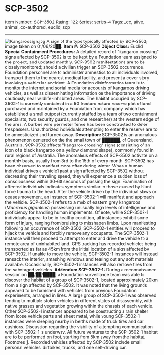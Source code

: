 # SCP-3502
Item Number: SCP-3502
Rating: 122
Series: series-4
Tags: _cc, alive, animal, co-authored, euclid, scp

---

![Kangaroosign.jpg](https://scp-wiki.wdfiles.com/local--files/scp-3502/Kangaroosign.jpg)
A sign of the type typically affected by SCP-3502; image taken on 01/06/20██.
**Item #:** SCP-3502
**Object Class:** Euclid
**Special Containment Procedures:** A detailed record of "kangaroo crossing" signs affected by SCP-3502 is to be kept by a Foundation team assigned to the project, and updated monthly. SCP-3502 manifestations are to be closely monitored; should a civilian trigger an SCP-3502 occurrence, Foundation personnel are to administer amnestics to all individuals involved, transport them to the nearest medical facility, and present a cover story involving a vehicular accident.
A Foundation disinformation team is to monitor the internet and social media for accounts of kangaroos driving vehicles, as well as disseminating information on the importance of driving cautiously near wildlife-inhabited areas.
The habitat occupied by SCP-3502-1 is currently contained in a 50-hectare nature reserve plot of land purchased and maintained by a Foundation front company, which has established a small outpost (currently staffed by a team of two containment specialists, two security guards, and one researcher) at the western edge of the area. A barbed wire perimeter fence has been constructed to deter trespassers. Unauthorized individuals attempting to enter the reserve are to be amnesticized and turned away.
**Description:** SCP-3502 is an anomalous phenomenon centered on the the small town of ██████, of Queensland, Australia. SCP-3502 affects "kangaroo crossing" signs (consisting of an icon of a black kangaroo on a yellow diamond shape), commonly found in rural regions of Australia. The anomalous effects of SCP-3502 activate on a monthly basis, usually from 3rd to the 15th of every month. SCP-3502 has been observed to manifest more often during winter.
When a human individual drives a vehicle[1](javascript:;) past a sign affected by SCP-3502 without decreasing their traveling speed, they will experience a sudden loss of consciousness within 30-60 seconds of passing the sign. Examination of affected individuals indicates symptoms similar to those caused by blunt force trauma to the head. After the vehicle driven by the individual slows or ceases movement, an instance of SCP-3502-1 will manifest and approach the vehicle.
SCP-3502-1 refers to a mob of eastern grey kangaroos (_Macropus giganteus_) possessing unusually high levels of intelligence and proficiency for handling human implements. Of note, while SCP-3502-1 individuals appear to be in healthy condition, all instances exhibit some form of injury, ranging from bruising to misshapen limbs.
Upon manifesting following an occurrence of SCP-3502, SCP-3502-1 entities will proceed to hijack the vehicle and forcibly remove any occupants. The SCP-3502-1 instance will then proceed to attempt to enter and drive the vehicle to a remote area of uninhabited land. GPS tracking has recorded vehicles being transported as far as 45km from the initial location of a sign affected by SCP-3502. If unable to move the vehicle, SCP-3502-1 instances will instead ransack the interior, smashing windows and tearing out any soft materials available. Occasionally, SCP-3502-1 instances will also remove tires from the sabotaged vehicles.
**Addendum SCP-3502-1:** During a reconnaissance session on ██/██/████, a Foundation surveillance team was able to discover the habitat of a group of SCP-3502-1, located approximately 20km from a sign affected by SCP-3502.
It was noted that the living grounds appeared to be furnished with vehicles from previous Foundation experiments, arranged in lines. A large group of SCP-3502-1 was observed tending to multiple stolen vehicles in different states of disassembly, with native grasses and vegetation growing within the chassis of each vehicle. Other SCP-3502-1 instances appeared to be constructing a rain shelter from loose vehicle parts and sheet metal, while young SCP-3502-1 instances were sleeping nearby in berths made of truck tires and car cushions.
Discussion regarding the viability of attempting communication with SCP-3502-1 is underway. All future ventures to the SCP-3502-1 habitat are to be performed on foot, starting from 5km away from the habitat.
Footnotes
[1](javascript:;). Recorded vehicles affected by SCP-3502 include small personal vehicles, dirtbikes, trucks, and one self-driving car.